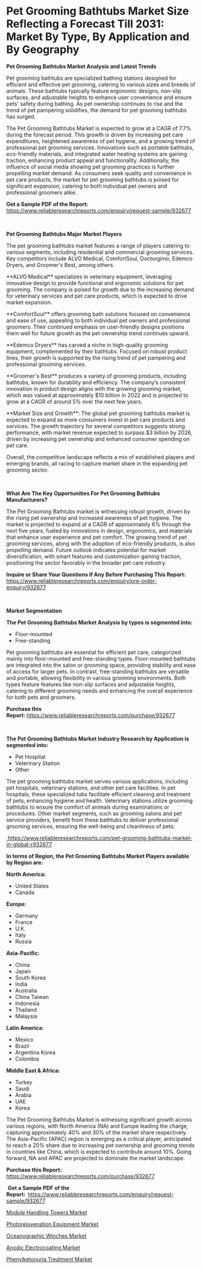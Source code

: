 <p><h1>Pet Grooming Bathtubs Market Size Reflecting a Forecast Till 2031: Market By Type, By Application and By Geography</h1></p><p><strong>Pet Grooming Bathtubs Market Analysis and Latest Trends</strong></p>
<p><p>Pet grooming bathtubs are specialized bathing stations designed for efficient and effective pet grooming, catering to various sizes and breeds of animals. These bathtubs typically feature ergonomic designs, non-slip surfaces, and adjustable heights to enhance user convenience and ensure pets' safety during bathing. As pet ownership continues to rise and the trend of pet pampering solidifies, the demand for pet grooming bathtubs has surged.</p><p>The Pet Grooming Bathtubs Market is expected to grow at a CAGR of 7.7% during the forecast period. This growth is driven by increasing pet care expenditures, heightened awareness of pet hygiene, and a growing trend of professional pet grooming services. Innovations such as portable bathtubs, eco-friendly materials, and integrated water heating systems are gaining traction, enhancing product appeal and functionality. Additionally, the influence of social media showing pet grooming practices is further propelling market demand. As consumers seek quality and convenience in pet care products, the market for pet grooming bathtubs is poised for significant expansion, catering to both individual pet owners and professional groomers alike.</p></p>
<p><strong>Get a Sample PDF of the Report:&nbsp;</strong> <a href="https://www.reliableresearchreports.com/enquiry/request-sample/932677?utm_campaign=38&utm_medium=2&utm_source=Github&utm_content=ia&utm_term=03122024&utm_id=pet-grooming-bathtubs">https://www.reliableresearchreports.com/enquiry/request-sample/932677</a></p>
<p>&nbsp;</p>
<p><strong>Pet Grooming Bathtubs Major Market Players</strong></p>
<p><p>The pet grooming bathtubs market features a range of players catering to various segments, including residential and commercial grooming services. Key competitors include ALVO Medical, ComfortSoul, Doctorgimo, Edemco Dryers, and Groomer's Best, among others.</p><p>**ALVO Medical** specializes in veterinary equipment, leveraging innovative design to provide functional and ergonomic solutions for pet grooming. The company is poised for growth due to the increasing demand for veterinary services and pet care products, which is expected to drive market expansion.</p><p>**ComfortSoul** offers grooming bath solutions focused on convenience and ease of use, appealing to both individual pet owners and professional groomers. Their continued emphasis on user-friendly designs positions them well for future growth as the pet ownership trend continues upward.</p><p>**Edemco Dryers** has carved a niche in high-quality grooming equipment, complemented by their bathtubs. Focused on robust product lines, their growth is supported by the rising trend of pet pampering and professional grooming services.</p><p>**Groomer's Best** produces a variety of grooming products, including bathtubs, known for durability and efficiency. The company’s consistent innovation in product design aligns with the growing grooming market, which was valued at approximately $10 billion in 2022 and is projected to grow at a CAGR of around 5% over the next few years.</p><p>**Market Size and Growth**: The global pet grooming bathtubs market is expected to expand as more consumers invest in pet care products and services. The growth trajectory for several competitors suggests strong performance, with market revenue expected to surpass $3 billion by 2026, driven by increasing pet ownership and enhanced consumer spending on pet care.</p><p>Overall, the competitive landscape reflects a mix of established players and emerging brands, all racing to capture market share in the expanding pet grooming sector.</p></p>
<p>&nbsp;</p>
<p><strong>What Are The Key Opportunities For Pet Grooming Bathtubs Manufacturers?</strong></p>
<p><p>The Pet Grooming Bathtubs market is witnessing robust growth, driven by the rising pet ownership and increased awareness of pet hygiene. The market is projected to expand at a CAGR of approximately 6% through the next five years, fueled by innovations in design, ergonomics, and materials that enhance user experience and pet comfort. The growing trend of pet grooming services, along with the adoption of eco-friendly products, is also propelling demand. Future outlook indicates potential for market diversification, with smart features and customization gaining traction, positioning the sector favorably in the broader pet care industry.</p></p>
<p><strong>Inquire or Share Your Questions If Any Before Purchasing This Report:</strong> <a href="https://www.reliableresearchreports.com/enquiry/pre-order-enquiry/932677?utm_campaign=38&utm_medium=2&utm_source=Github&utm_content=ia&utm_term=03122024&utm_id=pet-grooming-bathtubs">https://www.reliableresearchreports.com/enquiry/pre-order-enquiry/932677</a></p>
<p>&nbsp;</p>
<p><strong>Market Segmentation</strong></p>
<p><strong>The Pet Grooming Bathtubs Market Analysis by types is segmented into:</strong></p>
<p><ul><li>Floor-mounted</li><li>Free-standing</li></ul></p>
<p><p>Pet grooming bathtubs are essential for efficient pet care, categorized mainly into floor-mounted and free-standing types. Floor-mounted bathtubs are integrated into the salon or grooming space, providing stability and ease of access for larger pets. In contrast, free-standing bathtubs are versatile and portable, allowing flexibility in various grooming environments. Both types feature features like non-slip surfaces and adjustable heights, catering to different grooming needs and enhancing the overall experience for both pets and groomers.</p></p>
<p><strong>Purchase this Report:&nbsp;</strong><a href="https://www.reliableresearchreports.com/purchase/932677?utm_campaign=38&utm_medium=2&utm_source=Github&utm_content=ia&utm_term=03122024&utm_id=pet-grooming-bathtubs">https://www.reliableresearchreports.com/purchase/932677</a></p>
<p>&nbsp;</p>
<p><strong>The Pet Grooming Bathtubs Market Industry Research by Application is segmented into:</strong></p>
<p><ul><li>Pet Hospital</li><li>Veterinary Station</li><li>Other</li></ul></p>
<p><p>The pet grooming bathtubs market serves various applications, including pet hospitals, veterinary stations, and other pet care facilities. In pet hospitals, these specialized tubs facilitate efficient cleaning and treatment of pets, enhancing hygiene and health. Veterinary stations utilize grooming bathtubs to ensure the comfort of animals during examinations or procedures. Other market segments, such as grooming salons and pet service providers, benefit from these bathtubs to deliver professional grooming services, ensuring the well-being and cleanliness of pets.</p></p>
<p><a href="https://www.reliableresearchreports.com/pet-grooming-bathtubs-market-in-global-r932677?utm_campaign=38&utm_medium=2&utm_source=Github&utm_content=ia&utm_term=03122024&utm_id=pet-grooming-bathtubs">&nbsp;https://www.reliableresearchreports.com/pet-grooming-bathtubs-market-in-global-r932677</a></p>
<p><strong>In terms of Region, the Pet Grooming Bathtubs Market Players available by Region are:</strong></p>
<p>
    <p> <strong> North America: </strong>
        <ul>
            <li>United States</li>
            <li>Canada</li>
        </ul>
        </p> 
    <p> <strong> Europe: </strong>
        <ul>
            <li>Germany</li>
            <li>France</li>
            <li>U.K.</li>
            <li>Italy</li>
            <li>Russia</li>
        </ul>
        </p> 
    <p> <strong> Asia-Pacific: </strong>
        <ul>
            <li>China</li>
            <li>Japan</li>
            <li>South Korea</li>
            <li>India</li>
            <li>Australia</li>
            <li>China Taiwan</li>
            <li>Indonesia</li>
            <li>Thailand</li>
            <li>Malaysia</li>
        </ul>
        </p> 
    <p> <strong> Latin America: </strong>
        <ul>
            <li>Mexico</li>
            <li>Brazil</li>
            <li>Argentina Korea</li>
            <li>Colombia</li>
        </ul>
        </p> 
    <p> <strong> Middle East & Africa: </strong>
        <ul>
            <li>Turkey</li>
            <li>Saudi</li>
            <li>Arabia</li>
            <li>UAE</li>
            <li>Korea</li>
        </ul>
    </p>
    </p>
<p><p>The Pet Grooming Bathtubs Market is witnessing significant growth across various regions, with North America (NA) and Europe leading the charge, capturing approximately 40% and 30% of the market share respectively. The Asia-Pacific (APAC) region is emerging as a critical player, anticipated to reach a 20% share due to increasing pet ownership and grooming trends in countries like China, which is expected to contribute around 10%. Going forward, NA and APAC are projected to dominate the market landscape.</p></p>
<p><strong>Purchase this Report: </strong><a href="https://www.reliableresearchreports.com/purchase/932677?utm_campaign=38&utm_medium=2&utm_source=Github&utm_content=ia&utm_term=03122024&utm_id=pet-grooming-bathtubs">https://www.reliableresearchreports.com/purchase/932677</a></p>
<p>&nbsp;<strong>Get a Sample PDF of the Report:&nbsp;&nbsp;</strong><a href="https://www.reliableresearchreports.com/enquiry/request-sample/932677?utm_campaign=38&utm_medium=2&utm_source=Github&utm_content=ia&utm_term=03122024&utm_id=pet-grooming-bathtubs">https://www.reliableresearchreports.com/enquiry/request-sample/932677</a></p>
<p><strong></strong></p>
<p><p><a href="https://issuu.com/reportprime-2/docs/module-handling-towers-market-size-2030.pptx?utm_campaign=38&utm_medium=2&utm_source=Github&utm_content=ia&utm_term=03122024&utm_id=pet-grooming-bathtubs">Module Handling Towers Market</a></p><p><a href="https://www.linkedin.com/pulse/projected-market-revenue-photorejuvenation-equipment-c9jqe?utm_campaign=38&utm_medium=2&utm_source=Github&utm_content=ia&utm_term=03122024&utm_id=pet-grooming-bathtubs">Photorejuvenation Equipment Market</a></p><p><a href="https://issuu.com/reportprime-2/docs/oceanographic-winches-market-size-2030.pptx?utm_campaign=38&utm_medium=2&utm_source=Github&utm_content=ia&utm_term=03122024&utm_id=pet-grooming-bathtubs">Oceanographic Winches Market</a></p><p><a href="https://github.com/arionmp/Market-Research-Report-List-5/blob/main/anodic-electrocoating-market.md?utm_campaign=38&utm_medium=2&utm_source=Github&utm_content=ia&utm_term=03122024&utm_id=pet-grooming-bathtubs">Anodic Electrocoating Market</a></p><p><a href="https://www.linkedin.com/pulse/latest-trend-analysis-phenylketonuria-treatment-market-fpfce?utm_campaign=38&utm_medium=2&utm_source=Github&utm_content=ia&utm_term=03122024&utm_id=pet-grooming-bathtubs">Phenylketonuria Treatment Market</a></p></p>
